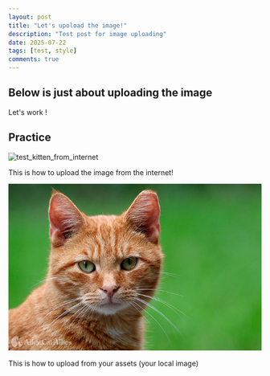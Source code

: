 ```yaml
---
layout: post
title: "Let's upoload the image!"
description: "Test post for image uploading"
date: 2025-07-22
tags: [test, style]
comments: true
---
```


Below is just about uploading the image
---
Let's work !


## Practice

![test_kitten_from_internet](https://images.theconversation.com/files/651621/original/file-20250226-32-jxjhmy.jpg?ixlib=rb-4.1.0&rect=0%2C0%2C5991%2C3997&q=20&auto=format&w=320&fit=clip&dpr=2&usm=12&cs=strip)

This is how to upload the image from the internet!

![test_kitten](https://github.com/nhantran0611/paper-jekyll-theme/blob/master/assets/images/FELV-cat.jpg)

This is how to upload from your assets (your local image)

